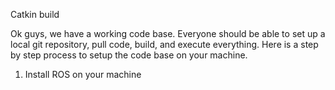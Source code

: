 Catkin build


Ok guys, we have a working code base. Everyone should be able to set up a local git repository, pull code, build, and execute everything. Here is a step by step process to setup the code base on your machine.

1. Install ROS on your machine
